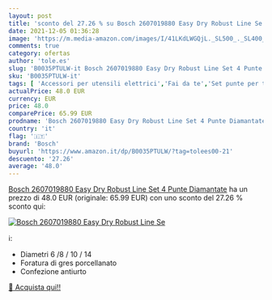 ```yaml
---
layout: post
title: 'sconto del 27.26 % su Bosch 2607019880 Easy Dry Robust Line Se  '
date: 2021-12-05 01:36:28
image: 'https://m.media-amazon.com/images/I/41LKdLWGQjL._SL500_._SL400_.jpg'
comments: true
category: ofertas
author: 'tole.es'
slug: 'B0035PTULW-it Bosch 2607019880 Easy Dry Robust Line Set 4 Punte Diamantate'
sku: 'B0035PTULW-it'
tags: [ 'Accessori per utensili elettrici','Fai da te','Set punte per trapani','Utensili elettrici e a mano','bosch', ]
actualPrice: 48.0 EUR
currency: EUR
price: 48.0
comparePrice: 65.99 EUR
prodname: 'Bosch 2607019880 Easy Dry Robust Line Set 4 Punte Diamantate'
country: 'it'
flag: '🇮🇹'
brand: 'Bosch'
buyurl: 'https://www.amazon.it/dp/B0035PTULW/?tag=tolees00-21'
descuento: '27.26'
average: '48.0'
---
```


[Bosch 2607019880 Easy Dry Robust Line Set 4 Punte Diamantate](https://www.amazon.it/dp/B0035PTULW/?tag=tolees00-21) ha un prezzo di 48.0 EUR (originale: 65.99 EUR) con uno sconto del 27.26 % sconto qui:

[![Bosch 2607019880 Easy Dry Robust Line Se](https://m.media-amazon.com/images/I/41LKdLWGQjL._SL500_._SL400_.jpg)](https://www.amazon.it/dp/B0035PTULW/?tag=tolees00-21)

ℹ️:

- Diametri 6 /8 / 10 / 14
- Foratura di gres porcellanato
- Confezione antiurto

[🛒 Acquista qui!!](https://www.amazon.it/dp/B0035PTULW/?tag=tolees00-21)
